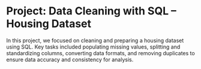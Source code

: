 # Project: Data Cleaning with SQL – Housing Dataset

In this project, we focused on cleaning and preparing a housing dataset using SQL. Key tasks included populating missing values, splitting and standardizing columns, converting data formats, and removing duplicates to ensure data accuracy and consistency for analysis.

